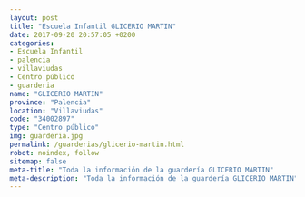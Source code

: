 ```yaml
---
layout: post
title: "Escuela Infantil GLICERIO MARTIN"
date: 2017-09-20 20:57:05 +0200
categories:
- Escuela Infantil
- palencia
- villaviudas
- Centro público
- guarderia
name: "GLICERIO MARTIN"
province: "Palencia"
location: "Villaviudas"
code: "34002897"
type: "Centro público"
img: guarderia.jpg
permalink: /guarderias/glicerio-martin.html
robot: noindex, follow
sitemap: false
meta-title: "Toda la información de la guardería GLICERIO MARTIN"
meta-description: "Toda la información de la guardería GLICERIO MARTIN"
---
```

